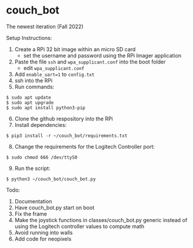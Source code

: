 # couch_bot
The newest iteration (Fall 2022)

Setup Instructions:
1. Create a RPi 32 bit image within an micro SD card
	* set the username and password using the RPi Imager application
2. Paste the file `ssh` and `wpa_supplicant.conf` into the boot folder
	* edit `wpa_supplicant.conf`
3. Add `enable_uart=1` to `config.txt`
4. ssh into the RPi
5. Run commands:
```
$ sudo apt update
$ sudo apt upgrade
$ sudo apt install python3-pip
``` 
6. Clone the github respository into the RPi
7. Install dependencies:
```
$ pip3 install -r ~/couch_bot/requirements.txt
```
8. Change the requirements for the Logitech Controller port:
```
$ sudo chmod 666 /dev/ttyS0
```
9. Run the script:
```
$ python3 ~/couch_bot/couch_bot.py
```

Todo:
1. Documentation
1. Have couch_bot.py start on boot
1. Fix the frame
1. Make the joystick functions in classes/couch_bot.py generic instead of using the Logitech controller values to compute math
1. Avoid running into walls
1. Add code for neopixels

